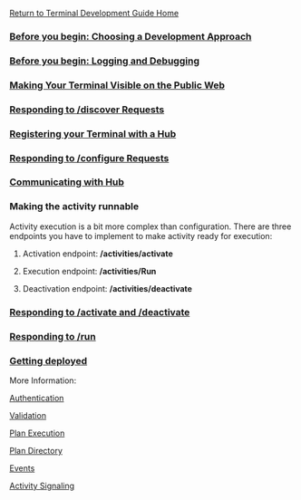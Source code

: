 
[Return to Terminal Development Guide Home](/Docs/ForDevelopers/DevelopmentGuides/TerminalDevelopmentGuide.md)

### [Before you begin: Choosing a Development Approach](/Docs/ForDevelopers/DevelopmentGuides/ChoosingADevelopmentApproach.md)

### [Before you begin: Logging and Debugging](/Docs/ForDevelopers/DevelopmentGuides/BeforeYouBeginLogging.md)

### [Making Your Terminal Visible on the Public Web](/Docs/ForDevelopers/DevelopmentGuides/PublicVisibility.md)


### [Responding to /discover Requests](/Docs/ForDevelopers/DevelopmentGuides/Guide-TerminalDiscovery.md)


### [Registering your Terminal with a Hub](/Docs/ForDevelopers/DevelopmentGuides/Guide-TerminalRegistration.md)

### [Responding to /configure Requests](/Docs/ForDevelopers/DevelopmentGuides/Guide-ActivityConfiguration.md)

### [Communicating with Hub](/Docs/ForDevelopers/DevelopmentGuides/Guide-HubCommunication.md)

### Making the activity runnable

Activity execution is a bit more complex than configuration. There are three endpoints you have to implement to make activity ready for execution:

1. Activation endpoint: **/activities/activate**

2. Execution endpoint: **/activities/Run**

3. Deactivation endpoint: **/activities/deactivate**


### [Responding to /activate and /deactivate](/Docs/ForDevelopers/DevelopmentGuides/Guide-ActivateDeactivate.md)



### [Responding to /run](/Docs/ForDevelopers/DevelopmentGuides/Guide-ActivityExecution.md)

### [Getting deployed](/Docs/ForDevelopers/DevelopmentGuides/GettingDeployed.md)



More Information:

[Authentication](/Docs/ForDevelopers/OperatingConcepts/Authorization/Home.md)

[Validation](/Docs/ForDevelopers/OperatingConcepts/ActivitiesValidation.md)

[Plan Execution](/Docs/ForDevelopers/OperatingConcepts/PlanExecution.md)

[Plan Directory](/Docs/ForDevelopers/OperatingConcepts/PlanDirectory.md)

[Events](/Docs/ForDevelopers/OperatingConcepts/Events.md)

[Activity Signaling](/Docs/ForDevelopers/OperatingConcepts/Signaling.md)

